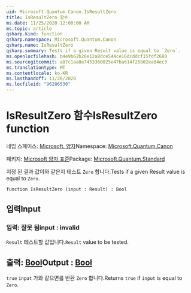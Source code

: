 ```yaml
---
uid: Microsoft.Quantum.Canon.IsResultZero
title: IsResultZero 함수
ms.date: 11/25/2020 12:00:00 AM
ms.topic: article
qsharp.kind: function
qsharp.namespace: Microsoft.Quantum.Canon
qsharp.name: IsResultZero
qsharp.summary: Tests if a given Result value is equal to `Zero`.
ms.openlocfilehash: b4e9b62b20e12a8dce544ce16dcddcf15fdf2680
ms.sourcegitcommit: a87c1aa8e7453360025e47ba614f25b02ea84ec3
ms.translationtype: MT
ms.contentlocale: ko-KR
ms.lasthandoff: 11/26/2020
ms.locfileid: "96206530"
---
```

# <a name="isresultzero-function"></a><span data-ttu-id="9b37b-102">IsResultZero 함수</span><span class="sxs-lookup"><span data-stu-id="9b37b-102">IsResultZero function</span></span>

<span data-ttu-id="9b37b-103">네임 스페이스: [Microsoft. 양자](xref:Microsoft.Quantum.Canon)</span><span class="sxs-lookup"><span data-stu-id="9b37b-103">Namespace: [Microsoft.Quantum.Canon](xref:Microsoft.Quantum.Canon)</span></span>

<span data-ttu-id="9b37b-104">패키지: [Microsoft 양자 표준](https://nuget.org/packages/Microsoft.Quantum.Standard)</span><span class="sxs-lookup"><span data-stu-id="9b37b-104">Package: [Microsoft.Quantum.Standard](https://nuget.org/packages/Microsoft.Quantum.Standard)</span></span>


<span data-ttu-id="9b37b-105">지정 된 결과 값이와 같은지 테스트 `Zero` 합니다.</span><span class="sxs-lookup"><span data-stu-id="9b37b-105">Tests if a given Result value is equal to `Zero`.</span></span>

```qsharp
function IsResultZero (input : Result) : Bool
```


## <a name="input"></a><span data-ttu-id="9b37b-106">입력</span><span class="sxs-lookup"><span data-stu-id="9b37b-106">Input</span></span>

### <a name="input--__invalidresult__"></a><span data-ttu-id="9b37b-107">입력: __잘못 <Result> 됨__</span><span class="sxs-lookup"><span data-stu-id="9b37b-107">input : __invalid<Result>__</span></span>

<span data-ttu-id="9b37b-108">`Result` 테스트할 값입니다.</span><span class="sxs-lookup"><span data-stu-id="9b37b-108">`Result` value to be tested.</span></span>



## <a name="output--bool"></a><span data-ttu-id="9b37b-109">출력: [Bool](xref:microsoft.quantum.lang-ref.bool)</span><span class="sxs-lookup"><span data-stu-id="9b37b-109">Output : [Bool](xref:microsoft.quantum.lang-ref.bool)</span></span>

<span data-ttu-id="9b37b-110">`true` `input` 가와 같으면를 반환 `Zero` 합니다.</span><span class="sxs-lookup"><span data-stu-id="9b37b-110">Returns `true` if `input` is equal to `Zero`.</span></span>